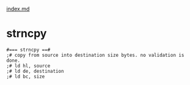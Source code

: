 [index.md](index.md)
# strncpy

	#=== strncpy ==#
	;# copy from source into destination size bytes. no validation is done.
	;# ld hl, source
	;# ld de, destination
	;# ld bc, size
